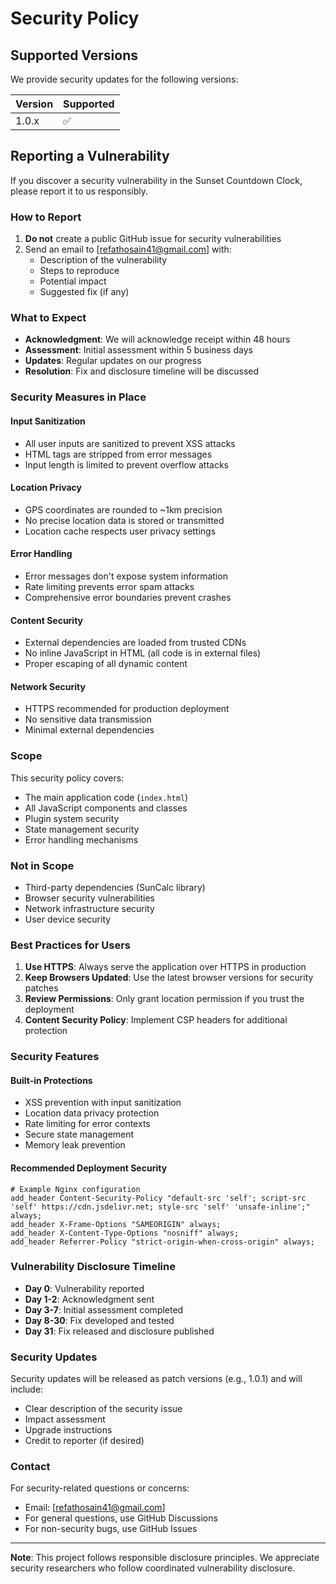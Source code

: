 # Security Policy

## Supported Versions

We provide security updates for the following versions:

| Version | Supported          |
| ------- | ------------------ |
| 1.0.x   | :white_check_mark: |

## Reporting a Vulnerability

If you discover a security vulnerability in the Sunset Countdown Clock, please report it to us responsibly.

### How to Report

1. **Do not** create a public GitHub issue for security vulnerabilities
2. Send an email to [refathosain41@gmail.com] with:
   - Description of the vulnerability
   - Steps to reproduce
   - Potential impact
   - Suggested fix (if any)

### What to Expect

- **Acknowledgment**: We will acknowledge receipt within 48 hours
- **Assessment**: Initial assessment within 5 business days
- **Updates**: Regular updates on our progress
- **Resolution**: Fix and disclosure timeline will be discussed

### Security Measures in Place

#### Input Sanitization

- All user inputs are sanitized to prevent XSS attacks
- HTML tags are stripped from error messages
- Input length is limited to prevent overflow attacks

#### Location Privacy

- GPS coordinates are rounded to ~1km precision
- No precise location data is stored or transmitted
- Location cache respects user privacy settings

#### Error Handling

- Error messages don't expose system information
- Rate limiting prevents error spam attacks
- Comprehensive error boundaries prevent crashes

#### Content Security

- External dependencies are loaded from trusted CDNs
- No inline JavaScript in HTML (all code is in external files)
- Proper escaping of all dynamic content

#### Network Security

- HTTPS recommended for production deployment
- No sensitive data transmission
- Minimal external dependencies

### Scope

This security policy covers:

- The main application code (`index.html`)
- All JavaScript components and classes
- Plugin system security
- State management security
- Error handling mechanisms

### Not in Scope

- Third-party dependencies (SunCalc library)
- Browser security vulnerabilities
- Network infrastructure security
- User device security

### Best Practices for Users

1. **Use HTTPS**: Always serve the application over HTTPS in production
2. **Keep Browsers Updated**: Use the latest browser versions for security patches
3. **Review Permissions**: Only grant location permission if you trust the deployment
4. **Content Security Policy**: Implement CSP headers for additional protection

### Security Features

#### Built-in Protections

- XSS prevention with input sanitization
- Location data privacy protection
- Rate limiting for error contexts
- Secure state management
- Memory leak prevention

#### Recommended Deployment Security

```nginx
# Example Nginx configuration
add_header Content-Security-Policy "default-src 'self'; script-src 'self' https://cdn.jsdelivr.net; style-src 'self' 'unsafe-inline';" always;
add_header X-Frame-Options "SAMEORIGIN" always;
add_header X-Content-Type-Options "nosniff" always;
add_header Referrer-Policy "strict-origin-when-cross-origin" always;
```

### Vulnerability Disclosure Timeline

- **Day 0**: Vulnerability reported
- **Day 1-2**: Acknowledgment sent
- **Day 3-7**: Initial assessment completed
- **Day 8-30**: Fix developed and tested
- **Day 31**: Fix released and disclosure published

### Security Updates

Security updates will be released as patch versions (e.g., 1.0.1) and will include:

- Clear description of the security issue
- Impact assessment
- Upgrade instructions
- Credit to reporter (if desired)

### Contact

For security-related questions or concerns:

- Email: [refathosain41@gmail.com]
- For general questions, use GitHub Discussions
- For non-security bugs, use GitHub Issues

---

**Note**: This project follows responsible disclosure principles. We appreciate security researchers who follow coordinated vulnerability disclosure.
